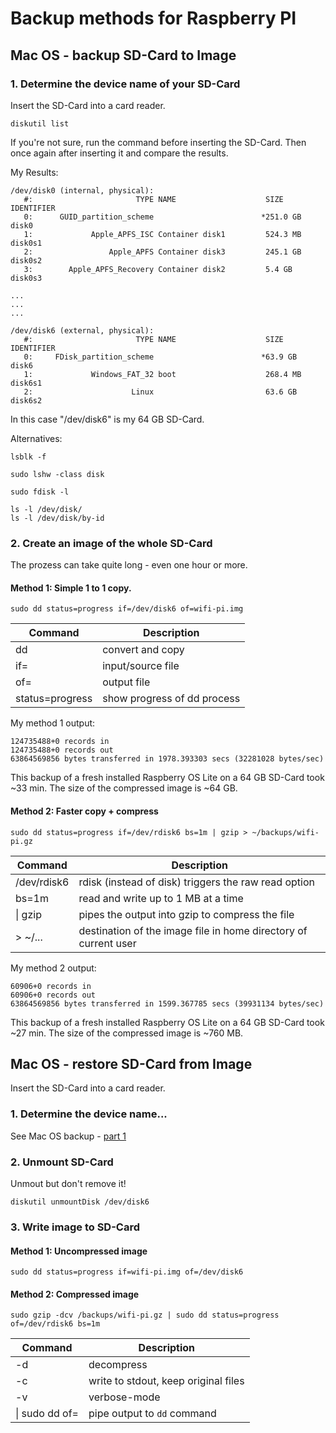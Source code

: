 # Backup methods for Raspberry PI


## Mac OS - backup SD-Card to Image

### 1. Determine the device name of your SD-Card

Insert the SD-Card into a card reader.

```shell
diskutil list
```
If you're not sure, run the command before inserting the SD-Card. Then once again after inserting it and compare the results.

My Results:
```shell
/dev/disk0 (internal, physical):
   #:                       TYPE NAME                    SIZE       IDENTIFIER
   0:      GUID_partition_scheme                        *251.0 GB   disk0
   1:             Apple_APFS_ISC Container disk1         524.3 MB   disk0s1
   2:                 Apple_APFS Container disk3         245.1 GB   disk0s2
   3:        Apple_APFS_Recovery Container disk2         5.4 GB     disk0s3
  
...
...
...
  
/dev/disk6 (external, physical):
   #:                       TYPE NAME                    SIZE       IDENTIFIER
   0:     FDisk_partition_scheme                        *63.9 GB    disk6
   1:             Windows_FAT_32 boot                    268.4 MB   disk6s1
   2:                      Linux                         63.6 GB    disk6s2
```
In this case "/dev/disk6" is my 64 GB SD-Card.

Alternatives:

```shell
lsblk -f
```

```shell
sudo lshw -class disk
```

```shell
sudo fdisk -l
```

```shell
ls -l /dev/disk/
ls -l /dev/disk/by-id
```

### 2. Create an image of the whole SD-Card

The prozess can take quite long - even one hour or more.

#### Method 1: Simple 1 to 1 copy.

```shell
sudo dd status=progress if=/dev/disk6 of=wifi-pi.img
```

| Command | Description       |
| ------- | ----------------- |
| dd      | convert and copy  |
| if=     | input/source file |
| of=     | output file       |
| status=progress | show progress of dd process |

My method 1 output:

```shell
124735488+0 records in
124735488+0 records out
63864569856 bytes transferred in 1978.393303 secs (32281028 bytes/sec)
```

This backup of a fresh installed Raspberry OS Lite on a 64 GB SD-Card took ~33 min. The size of the compressed image is ~64 GB.

#### Method 2: Faster copy + compress

```shell
sudo dd status=progress if=/dev/rdisk6 bs=1m | gzip > ~/backups/wifi-pi.gz
```
| Command | Description |
|-----|-----|
| /dev/rdisk6 | rdisk (instead of disk) triggers the raw read option |
| bs=1m | read and write up to 1 MB at a time |
| \| gzip | pipes the output into gzip to compress the file |
| > ~/... | destination of the image file in home directory of current user |

My method 2 output:
```shell
60906+0 records in
60906+0 records out
63864569856 bytes transferred in 1599.367785 secs (39931134 bytes/sec)
```
This backup of a fresh installed Raspberry OS Lite on a 64 GB SD-Card took ~27 min. The size of the compressed image is ~760 MB.

## Mac OS - restore SD-Card from Image

Insert the SD-Card into a card reader.

### 1. Determine the device name...

See Mac OS backup - [part 1](#1-determine-the-device-name-of-your-sd-card "Determine the device name of your SD-Card")

### 2. Unmount SD-Card

Unmout but don't remove it!

```shell
diskutil unmountDisk /dev/disk6
```

### 3. Write image to SD-Card

#### Method 1: Uncompressed image

```shell
sudo dd status=progress if=wifi-pi.img of=/dev/disk6
```

#### Method 2: Compressed image

```shell
sudo gzip -dcv /backups/wifi-pi.gz | sudo dd status=progress of=/dev/rdisk6 bs=1m
```
| Command        | Description                          |
| -------------- | ------------------------------------ |
| -d             | decompress                           |
| -c             | write to stdout, keep original files |
| -v             | verbose-mode                         |
| \| sudo dd of= | pipe output to `dd` command          |
